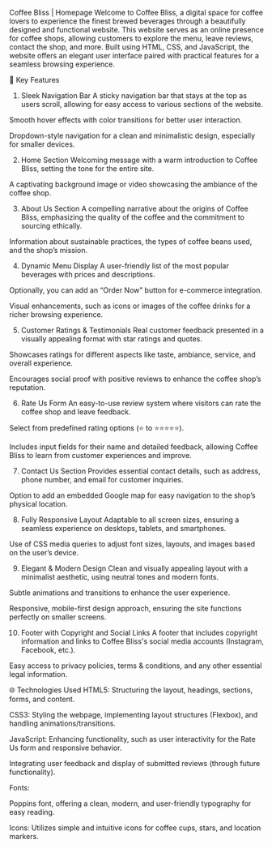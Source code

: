 Coffee Bliss | Homepage
Welcome to Coffee Bliss, a digital space for coffee lovers to experience the finest brewed beverages through a beautifully designed and functional website. This website serves as an online presence for coffee shops, allowing customers to explore the menu, leave reviews, contact the shop, and more. Built using HTML, CSS, and JavaScript, the website offers an elegant user interface paired with practical features for a seamless browsing experience.

🚀 Key Features
1. Sleek Navigation Bar
A sticky navigation bar that stays at the top as users scroll, allowing for easy access to various sections of the website.

Smooth hover effects with color transitions for better user interaction.

Dropdown-style navigation for a clean and minimalistic design, especially for smaller devices.

2. Home Section
Welcoming message with a warm introduction to Coffee Bliss, setting the tone for the entire site.

A captivating background image or video showcasing the ambiance of the coffee shop.

3. About Us Section
A compelling narrative about the origins of Coffee Bliss, emphasizing the quality of the coffee and the commitment to sourcing ethically.

Information about sustainable practices, the types of coffee beans used, and the shop’s mission.

4. Dynamic Menu Display
A user-friendly list of the most popular beverages with prices and descriptions.

Optionally, you can add an “Order Now” button for e-commerce integration.

Visual enhancements, such as icons or images of the coffee drinks for a richer browsing experience.

5. Customer Ratings & Testimonials
Real customer feedback presented in a visually appealing format with star ratings and quotes.

Showcases ratings for different aspects like taste, ambiance, service, and overall experience.

Encourages social proof with positive reviews to enhance the coffee shop’s reputation.

6. Rate Us Form
An easy-to-use review system where visitors can rate the coffee shop and leave feedback.

Select from predefined rating options (⭐ to ⭐⭐⭐⭐⭐).

Includes input fields for their name and detailed feedback, allowing Coffee Bliss to learn from customer experiences and improve.

7. Contact Us Section
Provides essential contact details, such as address, phone number, and email for customer inquiries.

Option to add an embedded Google map for easy navigation to the shop’s physical location.

8. Fully Responsive Layout
Adaptable to all screen sizes, ensuring a seamless experience on desktops, tablets, and smartphones.

Use of CSS media queries to adjust font sizes, layouts, and images based on the user’s device.

9. Elegant & Modern Design
Clean and visually appealing layout with a minimalist aesthetic, using neutral tones and modern fonts.

Subtle animations and transitions to enhance the user experience.

Responsive, mobile-first design approach, ensuring the site functions perfectly on smaller screens.

10. Footer with Copyright and Social Links
A footer that includes copyright information and links to Coffee Bliss's social media accounts (Instagram, Facebook, etc.).

Easy access to privacy policies, terms & conditions, and any other essential legal information.

🌐 Technologies Used
HTML5: Structuring the layout, headings, sections, forms, and content.

CSS3: Styling the webpage, implementing layout structures (Flexbox), and handling animations/transitions.

JavaScript: Enhancing functionality, such as user interactivity for the Rate Us form and responsive behavior.

Integrating user feedback and display of submitted reviews (through future functionality).

Fonts:

Poppins font, offering a clean, modern, and user-friendly typography for easy reading.

Icons: Utilizes simple and intuitive icons for coffee cups, stars, and location markers.


